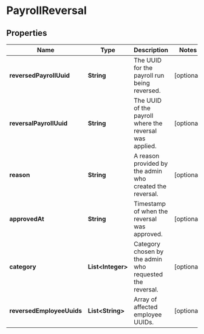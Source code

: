 

# PayrollReversal


## Properties

| Name | Type | Description | Notes |
|------------ | ------------- | ------------- | -------------|
|**reversedPayrollUuid** | **String** | The UUID for the payroll run being reversed. |  [optional] |
|**reversalPayrollUuid** | **String** | The UUID of the payroll where the reversal was applied. |  [optional] |
|**reason** | **String** | A reason provided by the admin who created the reversal. |  [optional] |
|**approvedAt** | **String** | Timestamp of when the reversal was approved. |  [optional] |
|**category** | **List&lt;Integer&gt;** | Category chosen by the admin who requested the reversal. |  [optional] |
|**reversedEmployeeUuids** | **List&lt;String&gt;** | Array of affected employee UUIDs. |  [optional] |



